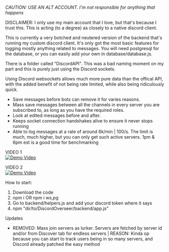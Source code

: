 *CAUTION: USE AN ALT ACCOUNT. I'm not responsible for anything that happens*

DISCLAIMER: I only use my main account that I love, but that's because I trust this. This is acting (to a degree) as closely to a native discord client.

This is currently a very botched and neutered version of the backend that's running my custom discord client. It's only got the most basic features for
logging mostly anything related to messages. You will need postgresql for the database, or you can easily add your own in database/database.js.

There is a folder called "DiscordAPI". This was a bad naming moment on my part and this is purely just using the Discord sockets.

Using Discord websockets allows much more pure data than the offical API, with the added benefit of not being rate limited, while also being ridiculously quick.
            
- Save messages before bots can remove it for varies reasons.
- Mass save messages between all the channels in every server you are subscribed to, as long as you have the required roles.
- Look at edited messages before and after.
- Keeps socket connection handshakes alive to ensure it never stops running
- Able to log messages at a rate of around 6k/min | 100/s. The limit is much, much higher, but you can only get such active servers.
  1pm & 6pm est is a good time for benchmarking

 
 

 
 
 
VIDEO 1   
[![Demo Video](https://img.youtube.com/vi/fYGBQF932d8/0.jpg)](https://www.youtube.com/watch?v=fYGBQF932d8)

VIDEO 2   
[![Demo Video](https://img.youtube.com/vi/X0XM2XZ-yck/0.jpg)](https://www.youtube.com/watch?v=X0XM2XZ-yck)


How to start:
  1. Download the code
  2. npm i  OR npm i ws,pg
  3. Go to backend/helpers.js and add your discord token where it says
  4. npm "dir/to/DiscordOverseer/backend/app.js"


Updates
  - REMOVED: Mass join servers as lurker. Servers are fetched by server id and/or from Discover tab for endless servers |
    REASON: Kinda op because you can start to track users being in so many servers, and Discord already patched the easy method
 
